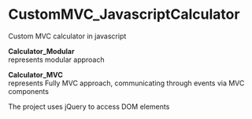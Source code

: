 # CustomMVC_JavascriptCalculator
Custom MVC calculator in javascript<br />

<b>Calculator_Modular</b><br />
represents modular approach<br />

<b>Calculator_MVC</b><br />
represents Fully MVC approach, communicating through events via MVC components<br />

The project uses jQuery to access DOM elements


